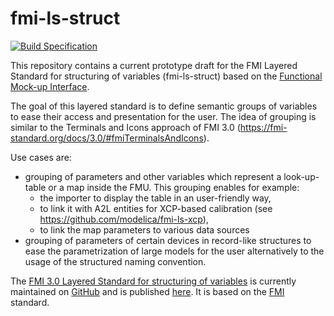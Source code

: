 # fmi-ls-struct
[![Build Specification](https://github.com/modelica/fmi-ls-struct/actions/workflows/build-ls-struct.yml/badge.svg)](https://github.com/modelica/fmi-ls-struct/actions/workflows/build-ls-struct.yml)

This repository contains a current prototype draft for the FMI Layered Standard for structuring of variables (fmi-ls-struct) based on the [Functional Mock-up Interface][FMI].

The goal of this layered standard is to  define semantic groups of variables to ease their access and presentation for the user. The idea of grouping is similar to the Terminals and Icons approach of FMI 3.0 (https://fmi-standard.org/docs/3.0/#fmiTerminalsAndIcons).

Use cases are:
* grouping of parameters and other variables which represent a look-up-table or a map inside the FMU. This grouping enables for example:
  * the importer to display the table in an user-friendly way,
  * to link it with A2L entities for XCP-based calibration (see https://github.com/modelica/fmi-ls-xcp),
  * to link the map parameters to various data sources
* grouping of parameters of certain devices in record-like structures to ease the parametrization of large models for the user alternatively to the usage of the structured naming convention.

The [FMI 3.0 Layered Standard for structuring of variables][spec] is currently maintained on [GitHub][githubspec] and is published [here][spec]. It is
based on the [FMI][] standard.

[FMI]: https://fmi-standard.org/
[githubspec]: docs/index.adoc
[spec]: https://modelica.github.io/fmi-ls-struct/main/
